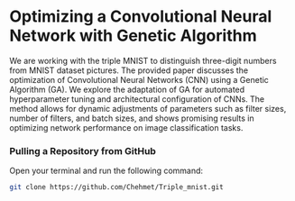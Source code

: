 # Optimizing a Convolutional Neural Network with Genetic Algorithm

We are working with the triple MNIST to distinguish three-digit numbers from MNIST dataset pictures. The provided paper discusses the optimization of Convolutional Neural Networks (CNN) using a Genetic Algorithm (GA). We explore the adaptation of GA for automated hyperparameter tuning and architectural configuration of CNNs. The method allows for dynamic adjustments of parameters such as filter sizes, number of filters, and batch sizes, and shows promising results in optimizing network performance on image classification tasks.

### Pulling a Repository from GitHub


   Open your terminal and run the following command:

   ```bash
   git clone https://github.com/Chehmet/Triple_mnist.git
